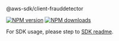 @aws-sdk/client-frauddetector

[![NPM version](https://img.shields.io/npm/v/@aws-sdk/client-frauddetector/beta.svg)](https://www.npmjs.com/package/@aws-sdk/client-frauddetector)
[![NPM downloads](https://img.shields.io/npm/dm/@aws-sdk/client-frauddetector.svg)](https://www.npmjs.com/package/@aws-sdk/client-frauddetector)

For SDK usage, please step to [SDK readme](https://github.com/aws/aws-sdk-js-v3).
